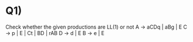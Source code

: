 # Q1)
Check whether the given productions are LL(1) or not
A -> aCDq | aBg | E
C -> p | E | Ct | BD | rAB
D -> d | E
B -> e | E